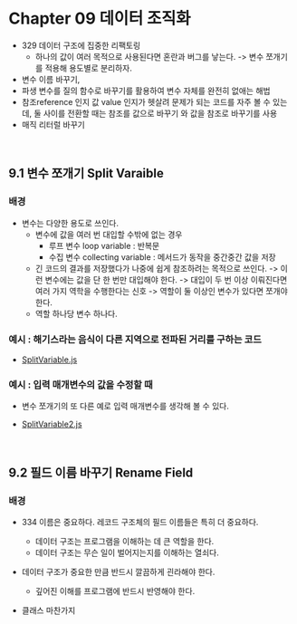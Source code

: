 # Chapter 09 데이터 조직화

-   329 데이터 구조에 집중한 리팩토링
    -   하나의 값이 여러 목적으로 사용된다면 혼란과 버그를 낳는다.
        -> 변수 쪼개기를 적용해 용도별로 분리하자.
-   변수 이름 바꾸기,
-   파생 변수를 질의 함수로 바꾸기를 활용하여 변수 자체를 완전히 없애는 해법
-   참조reference 인지 값 value 인지가 헷살려 문제가 되는 코드를 자주 볼 수 있는데, 둘 사이를 전환할 때는 참조를 값으로 바꾸기 와 값을 참조로 바꾸기를 사용
-   매직 리터럴 바꾸기

<br>

## 9.1 변수 쪼개기 Split Varaible

### 배경

-   변수는 다양한 용도로 쓰인다.
    -   변수에 값을 여러 번 대입할 수밖에 없는 경우
        -   루프 변수 loop variable : 반복문
        -   수집 변수 collecting variable : 메서드가 동작을 중간중간 값을 저장
    -   긴 코드의 결과를 저장했다가 나중에 쉽게 참조하려는 목적으로 쓰인다.
        -> 이런 변수에는 값을 단 한 번만 대입해야 한다.
        -> 대입이 두 번 이상 이뤄진다면 여러 가지 역학을 수행한다는 신호
        -> 역할이 둘 이상인 변수가 있다면 쪼개야 한다.
    -   역할 하나당 변수 하나다.

### 예시 : 해기스라는 음식이 다른 지역으로 전파된 거리를 구하는 코드

-   [SplitVariable.js](./src/chp09/SplitVariable.js)

### 예시 : 입력 매개변수의 값을 수정할 때

-   변수 쪼개기의 또 다른 예로 입력 매개변수를 생각해 볼 수 있다.

-   [SplitVariable2.js](./src/chp09/SplitVariable2.js)

<br>

## 9.2 필드 이름 바꾸기 Rename Field

### 배경

-   334 이름은 중요하다. 레코드 구조체의 필드 이름들은 특히 더 중요하다.

    -   데이터 구조는 프로그램을 이해하는 데 큰 역할을 한다.
    -   데이터 구조는 무슨 일이 벌어지는지를 이해하는 열쇠다.

-   데이터 구조가 중요한 만큼 반드시 깔끔하게 괸라해야 한다.
    -   깊어진 이해를 프로그램에 반드시 반영해야 한다.
-   클래스 마찬가지
